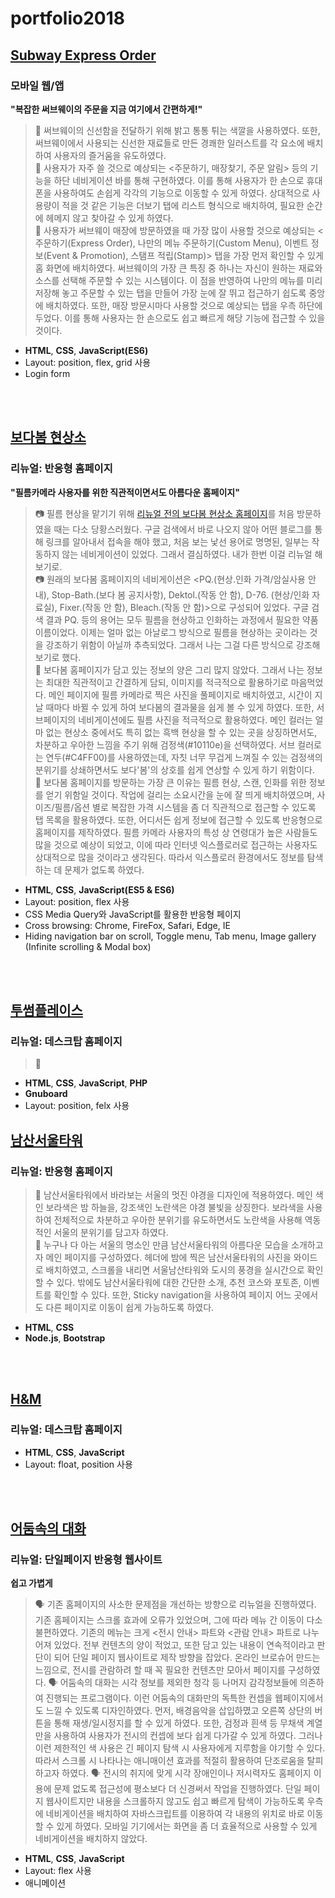 # portfolio2018
## [Subway Express Order](https://yeolire.github.io/portfolio2018/subwayExpressOrder)
### 모바일 웹/앱
**"복잡한 써브웨이의 주문을 지금 여기에서 간편하게!"**  
  >🥑 써브웨이의 신선함을 전달하기 위해 밝고 통통 튀는 색깔을 사용하였다. 또한, 써브웨이에서 사용되는 신선한 재료들로 만든 경쾌한 일러스트를 각 요소에 배치하여 사용자의 즐거움을 유도하였다.  
  >🥒 사용자가 자주 쓸 것으로 예상되는 <주문하기, 매장찾기, 주문 알림> 등의 기능을 하단 네비게이션 바를 통해 구현하였다. 이를 통해 사용자가 한 손으로 휴대폰을 사용하여도 손쉽게 각각의 기능으로 이동할 수 있게 하였다. 상대적으로 사용량이 적을 것 같은 기능은 더보기 탭에 리스트 형식으로 배치하여, 필요한 순간에 헤메지 않고 찾아갈 수 있게 하였다.  
  >🥦 사용자가 써브웨이 매장에 방문하였을 때 가장 많이 사용할 것으로 예상되는 <주문하기(Express Order), 나만의 메뉴 주문하기(Custom Menu), 이벤트 정보(Event & Promotion), 스탬프 적립(Stamp)> 탭을 가장 먼저 확인할 수 있게 홈 화면에 배치하였다. 써브웨이의 가장 큰 특징 중 하나는 자신이 원하는 재료와 소스를 선택해 주문할 수 있는 시스템이다. 이 점을 반영하여 나만의 메뉴를 미리 저장해 놓고 주문할 수 있는 <Custom Menu> 탭을 만들어 가장 눈에 잘 뛰고 접근하기 쉽도록 중앙에 배치하였다. 또한, 매장 방문시마다 사용할 것으로 예상되는 <Stamp> 탭을 우측 하단에 두었다. 이를 통해 사용자는 한 손으로도 쉽고 빠르게 해당 기능에 접근할 수 있을 것이다.  

- **HTML**, **CSS**, **JavaScript(ES6)**  
- Layout: position, flex, grid 사용  
- Login form  

<br>
<br>

## [보다봄 현상소](https://yeolire.github.io/portfolio2018/bodabom)
### 리뉴얼: 반응형 홈페이지
**"필름카메라 사용자를 위한 직관적이면서도 아름다운 홈페이지"**
  >📷 필름 현상을 맡기기 위해 [리뉴얼 전의 보다봄 현상소 홈페이지](http://www.bodabom.com)를 처음 방문하였을 때는 다소 당황스러웠다. 구글 검색에서 바로 나오지 않아 어떤 블로그를 통해 링크를 알아내서 접속을 해야 했고, 처음 보는 낯선 용어로 명명된, 일부는 작동하지 않는 네비게이션이 있었다. 그래서 결심하였다. 내가 한번 이걸 리뉴얼 해보기로.  
  >📷 원래의 보다봄 홈페이지의 네비게이션은 <PQ.(현상.인화 가격/암실사용 안내), Stop-Bath.(보다 봄 공지사항), Dektol.(작동 안 함), D-76. (현상/인화 자료실), Fixer.(작동 안 함), Bleach.(작동 안 함)>으로 구성되어 있었다. 구글 검색 결과 PQ. 등의 용어는 모두 필름을 현상하고 인화하는 과정에서 필요한 약품 이름이었다. 이제는 얼마 없는 아날로그 방식으로 필름을 현상하는 곳이라는 것을 강조하기 위함이 아닐까 추측되었다. 그래서 나는 그걸 다른 방식으로 강조해보기로 했다.  
  > 📸 보다봄 홈페이지가 담고 있는 정보의 양은 그리 많지 않았다. 그래서 나는 정보는 최대한 직관적이고 간결하게 담되, 이미지를 적극적으로 활용하기로 마음먹었다. 메인 페이지에 필름 카메라로 찍은 사진을 풀페이지로 배치하였고, 시간이 지날 때마다 바뀔 수 있게 하여 보다봄의 결과물을 쉽게 볼 수 있게 하였다. 또한, 서브페이지의 네비게이션에도 필름 사진을 적극적으로 활용하였다. 메인 컬러는 얼마 없는 현상소 중에서도 특히 없는 흑백 현상을 할 수 있는 곳을 상징하면서도, 차분하고 우아한 느낌을 주기 위해 검정색(#10110e)을 선택하였다. 서브 컬러로는 연두(#C4FF00)를 사용하였는데, 자칫 너무 무겁게 느껴질 수 있는 검정색의 분위기를 상쇄하면서도 보다'봄'의 상호를 쉽게 연상할 수 있게 하기 위함이다.  
  > 📸 보다봄 홈페이지를 방문하는 가장 큰 이유는 필름 현상, 스캔, 인화를 위한 정보를 얻기 위함일 것이다. 작업에 걸리는 소요시간을 눈에 잘 띄게 배치하였으며, 사이즈/필름/옵션 별로 복잡한 가격 시스템을 좀 더 직관적으로 접근할 수 있도록 탭 목록을 활용하였다. 또한, 어디서든 쉽게 정보에 접근할 수 있도록 반응형으로 홈페이지를 제작하였다. 필름 카메라 사용자의 특성 상 연령대가 높은 사람들도 많을 것으로 예상이 되었고, 이에 따라 인터넷 익스플로러로 접근하는 사용자도 상대적으로 많을 것이라고 생각된다. 따라서 익스플로러 환경에서도 정보를 탐색하는 데 문제가 없도록 하였다.  

- **HTML**, **CSS**, **JavaScript(ES5 & ES6)**  
- Layout: position, flex 사용  
- CSS Media Query와 JavaScript를 활용한 반응형 페이지
- Cross browsing: Chrome, FireFox, Safari, Edge, IE
- Hiding navigation bar on scroll, Toggle menu, Tab menu, Image gallery (Infinite scrolling & Modal box)  

<br>
<br>

## [투썸플레이스](https://woonhee.dothome.co.kr)
### 리뉴얼: 데스크탑 홈페이지
> 🍰

- **HTML**, **CSS**, **JavaScript**, **PHP**  
- **Gnuboard**  
- Layout: position, felx 사용  


## [남산서울타워](https://yeolire.github.io/portfolio2018/NamsanSeoulTower)
### 리뉴얼: 반응형 홈페이지
> 🚡 남산서울타워에서 바라보는 서울의 멋진 야경을 디자인에 적용하였다. 메인 색인 보라색은 밤 하늘을, 강조색인 노란색은 야경 불빛을 상징한다. 보라색을 사용하여 전체적으로 차분하고 우아한 분위기를 유도하면서도 노란색을 사용해 역동적인 서울의 분위기를 담고자 하였다.  
> 🚡 누구나 다 아는 서울의 명소인 만큼 남산서울타워의 아름다운 모습을 소개하고자 메인 페이지를 구성하였다. 헤더에 밤에 찍은 남산서울타워의 사진을 와이드로 배치하였고, 스크롤을 내리면 서울남산타워와 도시의 풍경을 실시간으로 확인할 수 있다. 밖에도 남산서울타워에 대한 간단한 소개, 추천 코스와 포토존, 이벤트를 확인할 수 있다.  또한, Sticky navigation을 사용하여 페이지 어느 곳에서도 다른 페이지로 이동이 쉽게 가능하도록 하였다.

- **HTML**, **CSS**  
- **Node.js**, **Bootstrap**  

<br>
<br>

## [H&M](https://yeolire.github.io/portfolio2018/hm)
### 리뉴얼: 데스크탑 홈페이지
- **HTML**, **CSS**, **JavaScript**  
- Layout: float, position 사용  

<br>
<br>

## [어둠속의 대화](https://yeolire.github.io/portfolio2018/dialogueInTheDark)
### 리뉴얼: 단일페이지 반응형 웹사이트
**쉽고 가볍게**  
> 🗣 기존 홈페이지의 사소한 문제점을 개선하는 방향으로 리뉴얼을 진행하였다. 기존 홈페이지는 스크롤 효과에 오류가 있었으며, 그에 따라 메뉴 간 이동이 다소 불편하였다. 기존의 메뉴는 크게 <전시 안내> 파트와 <관람 안내> 파트로 나누어져 있었다. 전부 컨텐츠의 양이 적었고, 또한 담고 있는 내용이 연속적이라고 판단이 되어 단일 페이지 웹사이트로 제작 방향을 잡았다. 온라인 브로슈어 만드는 느낌으로, 전시를 관람하려 할 때 꼭 필요한 컨텐츠만 모아서 페이지를 구성하였다.
> 🗣 어둠속의 대화는 시각 정보를 제외한 청각 등 나머지 감각정보들에 의존하여 진행되는 프로그램이다. 이런 어둠속의 대화만의 독특한 컨셉을 웹페이지에서도 느낄 수 있도록 디자인하였다. 먼저, 배경음악을 삽입하몄고 오른쪽 상단의 버튼을 통해 재생/일시정지를 할 수 있게 하였다. 또한, 검정과 흰색 등 무채색 계열만을 사용하여 사용자가 전시의 컨셉에 보다 쉽게 다가갈 수 있게 하였다. 그러나 이런 제한적인 색 사용은 긴 페이지 탐색 시 사용자에게 지루함을 야기할 수 있다. 따라서 스크롤 시 나타나는 애니매이션 효과를 적절히 활용하여 단조로움을 탈피하고자 하였다.
> 🗣 전시의 취지에 맞게 시각 장애인이나 저시력자도 홈페이지 이용에 문제 없도록 접근성에 평소보다 더 신경써서 작업을 진행하였다. 단일 페이지 웹사이트지만 내용을 스크롤하지 않고도 쉽고 빠르게 탐색이 가능하도록 우측에 네비게이션을 배치하여 자바스크립트를 이용하여 각 내용의 위치로 바로 이동할 수 있게 하였다. 모바일 기기에서는 화면을 좀 더 효율적으로 사용할 수 있게 네비게이션을 배치하지 않았다.  

- **HTML**, **CSS**, **JavaScript**
- Layout: flex 사용  
- 애니메이션

<br>
<br>
